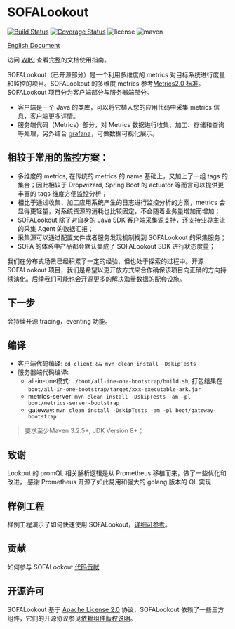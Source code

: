 # SOFALookout

[![Build Status](https://travis-ci.org/sofastack/sofa-lookout.svg?branch=master)](https://travis-ci.org/sofastack/sofa-lookout)
[![Coverage Status](https://coveralls.io/repos/github/alipay/sofa-lookout/badge.svg?branch=master)](https://coveralls.io/github/alipay/sofa-lookout?branch=master)
![license](https://img.shields.io/badge/license-Apache--2.0-green.svg)
![maven](https://img.shields.io/github/release/alipay/sofa-lookout.svg)

[English Document](./README_EN.md)

访问 [WIKI](http://www.sofastack.tech/sofa-lookout/docs/Home) 查看完整的文档使用指南。

SOFALookout（已开源部分）是一个利用多维度的 metrics 对目标系统进行度量和监控的项目。SOFALookout 的多维度 metrics 参考[Metrics2.0 标准](http://metrics20.org/)。SOFALookout 项目分为客户端部分与服务器端部分。

- 客户端是一个 Java 的类库，可以将它植入您的应用代码中采集 metrics 信息，[客户端更多详情](./client/README.md)。
- 服务端代码（Metrics）部分，对 Metrics 数据进行收集、加工、存储和查询等处理，另外结合 [grafana](https://grafana.com)，可做数据可视化展示。

## 相较于常用的监控方案：

- 多维度的 metrics, 在传统的 metrics 的 name 基础上，又加上了一组 tags 的集合；因此相较于 Dropwizard, Spring Boot 的 actuator 等而言可以提供更丰富的 tags 维度方便监控分析；
- 相比于通过收集、加工应用系统产生的日志进行监控分析的方案，metrics 会显得更轻量，对系统资源的消耗也比较固定，不会随着业务量增加而增加；
- SOFALookout 除了对自身的 Java SDK 客户端采集源支持，还支持业界主流的采集 Agent 的数据汇报；
- 采集源可以通过配置文件或者服务发现机制找到 SOFALookout 的采集服务；
- SOFA 的体系中产品都会默认集成了 SOFALookout SDK 进行状态度量；

我们在分布式场景已经积累了一定的经验，但也处于探索的过程中。开源 SOFALookout 项目，我们是希望以更开放方式来合作确保该项目向正确的方向持续演化。后续我们可能也会开源更多的解决海量数据的配套设施。

## 下一步
会持续开源 tracing，eventing 功能。

## 编译
- 客户端代码编译: `cd client && mvn clean install -DskipTests`
- 服务器端代码编译:
  - all-in-one模式: `./boot/all-ine-one-bootstrap/build.sh`, 打包结果在`boot/all-in-one-bootstrap/target/xxx-executable-ark.jar`
  - metrics-server: `mvn clean install -DskipTests -am -pl boot/metrics-server-bootstrap`
  - gateway: `mvn clean install -DskipTests -am -pl boot/gateway-bootstrap`
  
> 要求至少Maven 3.2.5+, JDK Version 8+；

## 致谢
Lookout 的 promQL 相关解析逻辑是从 Prometheus 移植而来，做了一些优化和改进， 感谢 Prometheus 开源了如此易用和强大的 golang 版本的 QL 实现

## 样例工程
样例工程演示了如何快速使用 SOFALookout，[详细可参考](https://www.sofastack.tech/sofa-lookout/docs/useguide-samples)。

## 贡献
如何参与 SOFALookout [代码贡献](./CONTRIBUTING.md)

## 开源许可
SOFALookout 基于 [Apache License 2.0](./LICENSE) 协议，SOFALookout 依赖了一些三方组件，它们的开源协议参见[依赖组件版权说明](https://github.com/sofastack/sofa-lookout/wiki/NOTICE)。
